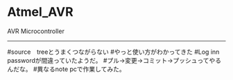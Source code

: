 ﻿# Atmel_AVR
AVR Microcontroller

---------------------------------

#source　treeとうまくつながらない
#やっと使い方がわかってきた
#Log inn passwordが間違っていたようだ。
#プル→変更→コミット→プッシュってやるんだな。
#異なるnote pcで作業してみた。
